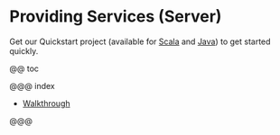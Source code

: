 # Providing Services (Server)

Get our Quickstart project (available for [Scala](https://developer.lightbend.com/start/?group=akka&project=akka-grpc-quickstart-scala) and [Java](https://developer.lightbend.com/start/?group=akka&project=akka-grpc-quickstart-java)) to get started quickly.

@@ toc

@@@ index

 * [Walkthrough](walkthrough.md)
  
@@@